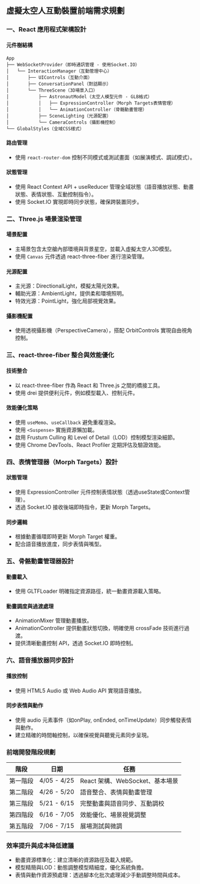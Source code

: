 ## 虛擬太空人互動裝置前端需求規劃

### 一、React 應用程式架構設計

#### 元件樹結構

```
App
├── WebSocketProvider（即時通訊管理 - 使用Socket.IO）
│   └── InteractionManager（互動管理中心）
│       ├── UIControls（互動介面）
│       ├── ConversationPanel（對話顯示）
│       └── ThreeScene（3D場景入口）
│           ├── AstronautModel（太空人模型元件 - GLB格式）
│           │   ├── ExpressionController（Morph Targets表情管理）
│           │   └── AnimationController（骨骼動畫管理）
│           ├── SceneLighting（光源配置）
│           └── CameraControls（攝影機控制）
└── GlobalStyles（全域CSS樣式）
```

#### 路由管理
- 使用 `react-router-dom` 控制不同模式或測試畫面（如展演模式、調試模式）。

#### 狀態管理
- 使用 React Context API + useReducer 管理全域狀態（語音播放狀態、動畫狀態、表情狀態、互動控制指令）。
- 使用 Socket.IO 實現即時同步狀態，確保跨裝置同步。

### 二、Three.js 場景渲染管理

#### 場景配置
- 主場景包含太空艙內部環境與背景星空，並載入虛擬太空人3D模型。
- 使用 `Canvas` 元件透過 react-three-fiber 進行渲染管理。

#### 光源配置
- 主光源：DirectionalLight，模擬太陽光效果。
- 輔助光源：AmbientLight，提供柔和環境照明。
- 特效光源：PointLight，強化局部視覺效果。

#### 攝影機配置
- 使用透視攝影機（PerspectiveCamera），搭配 OrbitControls 實現自由視角控制。

### 三、react-three-fiber 整合與效能優化

#### 技術整合
- 以 react-three-fiber 作為 React 和 Three.js 之間的橋接工具。
- 使用 drei 提供便利元件，例如模型載入、控制元件。

#### 效能優化策略
- 使用 `useMemo`、`useCallback` 避免重複渲染。
- 使用 `<Suspense>` 實施資源懶加載。
- 啟用 Frustum Culling 和 Level of Detail（LOD）控制模型渲染細節。
- 使用 Chrome DevTools、React Profiler 定期評估及驗證效能。

### 四、表情管理器（Morph Targets）設計

#### 狀態管理
- 使用 ExpressionController 元件控制表情狀態（透過useState或Context管理）。
- 透過 Socket.IO 接收後端即時指令，更新 Morph Targets。

#### 同步邏輯
- 根據動畫循環即時更新 Morph Target 權重。
- 配合語音播放進度，同步表情與嘴型。

### 五、骨骼動畫管理器設計

#### 動畫載入
- 使用 GLTFLoader 明確指定資源路徑，統一動畫資源載入策略。

#### 動畫調度與過渡處理
- AnimationMixer 管理動畫播放。
- AnimationController 提供動畫狀態切換，明確使用 crossFade 技術進行過渡。
- 提供清晰動畫控制 API，透過 Socket.IO 即時控制。

### 六、語音播放器同步設計

#### 播放控制
- 使用 HTML5 Audio 或 Web Audio API 實現語音播放。

#### 同步表情與動作
- 使用 audio 元素事件（如onPlay, onEnded, onTimeUpdate）同步觸發表情與動作。
- 建立精確的時間軸控制，以確保視覺與聽覺元素同步呈現。

### 前端開發階段規劃

| 階段           | 日期             | 任務                           |
|----------------|------------------|--------------------------------|
| 第一階段       | 4/05 - 4/25      | React 架構、WebSocket、基本場景 |
| 第二階段       | 4/26 - 5/20      | 語音整合、表情與動畫管理       |
| 第三階段       | 5/21 - 6/15      | 完整動畫與語音同步、互動調校   |
| 第四階段       | 6/16 - 7/05      | 效能優化、場景視覺調整         |
| 第五階段       | 7/06 - 7/15      | 展場測試與微調                 |

### 效率提升與成本降低建議
- 動畫資源標準化：建立清晰的資源路徑及載入規範。
- 模型精簡與LOD：動態調整模型精細度，優化系統負擔。
- 表情與動作資源預處理：透過腳本化批次處理減少手動調整時間與成本。

